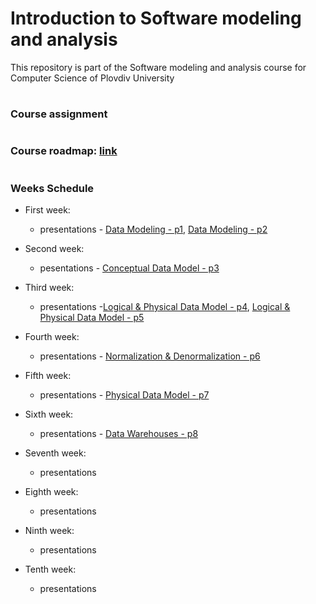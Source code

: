 # Introduction to Software modeling and analysis
This repository is part of the Software modeling and analysis course for Computer Science of Plovdiv University


#
### Course assignment


#
### Course roadmap: [link](https://github.com/pkyurkchiev/software-modeling-and-analysis-se/blob/master/documentations/roadmap-sma.mup.png)


#
### Weeks Schedule

* First week: 
  * presentations - [Data Modeling - p1](https://github.com/pkyurkchiev/software-modeling-and-analysis-se/tree/master/presentations/Lecture-01.pdf), [Data Modeling - p2](https://github.com/pkyurkchiev/software-modeling-and-analysis-se/tree/master/presentations/Lecture-02.pdf)

* Second week:
  * pesentations - [Conceptual Data Model - p3](https://github.com/pkyurkchiev/software-modeling-and-analysis-se/tree/master/presentations/Lecture-03.pdf)

* Third week:
  * presentations -[Logical & Physical Data Model - p4](https://github.com/pkyurkchiev/software-modeling-and-analysis-se/tree/master/presentations/Lecture-04.pdf), [Logical & Physical Data Model - p5](https://github.com/pkyurkchiev/software-modeling-and-analysis-se/tree/master/presentations/Lecture-05.pdf)
  
* Fourth week:
  * presentations - [Normalization & Denormalization - p6](https://github.com/pkyurkchiev/software-modeling-and-analysis-se/tree/master/presentations/Lecture-06.pdf)

* Fifth week:
  * presentations - [Physical Data Model - p7](https://github.com/pkyurkchiev/software-modeling-and-analysis-se/tree/master/presentations/Lecture-07.pdf)

* Sixth week:
  * presentations - [Data Warehouses - p8](https://github.com/pkyurkchiev/software-modeling-and-analysis-se/tree/master/presentations/Lecture-08.pdf)
    
* Seventh week:
  * presentations
 
* Eighth week:
  * presentations
 
* Ninth week:
  * presentations

* Tenth week:
  * presentations
